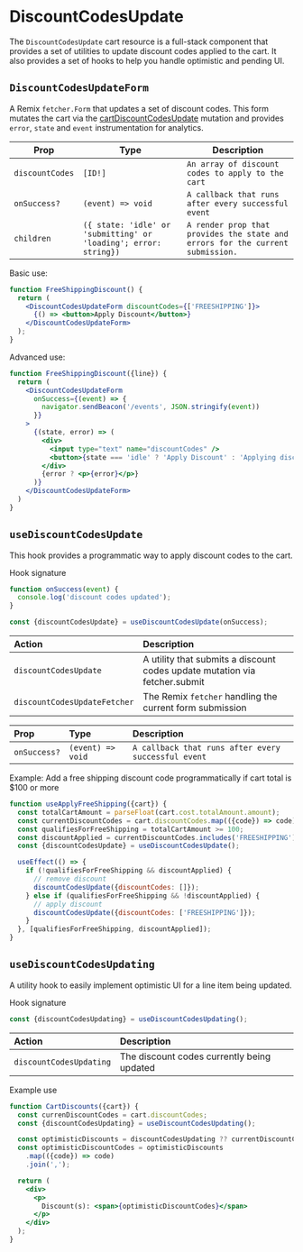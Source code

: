 # DiscountCodesUpdate

The `DiscountCodesUpdate` cart resource is a full-stack component that provides a set of utilities to update discount codes applied to the cart. It also provides a set of hooks to help you handle optimistic and pending UI.

## `DiscountCodesUpdateForm`

A Remix `fetcher.Form` that updates a set of discount codes. This form mutates the cart via the [cartDiscountCodesUpdate](https://shopify.dev/api/storefront/2022-01/mutations/cartDiscountCodesUpdate) mutation and provides
`error`, `state` and `event` instrumentation for analytics.

| Prop            | Type                                                             | Description                                                                    |
| --------------- | ---------------------------------------------------------------- | ------------------------------------------------------------------------------ |
| `discountCodes` | `[ID!]`                                                          | `An array of discount codes to apply to the cart`                              |
| `onSuccess?`    | `(event) => void`                                                | `A callback that runs after every successful event`                            |
| `children`      | `({ state: 'idle' or 'submitting' or 'loading'; error: string})` | `A render prop that provides the state and errors for the current submission.` |

Basic use:

```jsx
function FreeShippingDiscount() {
  return (
    <DiscountCodesUpdateForm discountCodes={['FREESHIPPING']}>
      {() => <button>Apply Discount</button>}
    </DiscountCodesUpdateForm>
  );
}
```

Advanced use:

```jsx
function FreeShippingDiscount({line}) {
  return (
    <DiscountCodesUpdateForm
      onSuccess={(event) => {
        navigator.sendBeacon('/events', JSON.stringify(event))
      }}
    >
      {(state, error) => (
        <div>
          <input type="text" name="discountCodes" />
          <button>{state === 'idle' ? 'Apply Discount' : 'Applying discount'}</button>
        </div>
        {error ? <p>{error}</p>}
      )}
    </DiscountCodesUpdateForm>
  )
}
```

## `useDiscountCodesUpdate`

This hook provides a programmatic way to apply discount codes to the cart.

Hook signature

```jsx
function onSuccess(event) {
  console.log('discount codes updated');
}

const {discountCodesUpdate} = useDiscountCodesUpdate(onSuccess);
```

| Action                       | Description                                                                |
| :--------------------------- | :------------------------------------------------------------------------- |
| `discountCodesUpdate`        | A utility that submits a discount codes update mutation via fetcher.submit |
| `discountCodesUpdateFetcher` | The Remix `fetcher` handling the current form submission                   |

| Prop         | Type              | Description                                         |
| :----------- | :---------------- | :-------------------------------------------------- |
| `onSuccess?` | `(event) => void` | `A callback that runs after every successful event` |

Example: Add a free shipping discount code programmatically if cart total is $100 or more

```jsx
function useApplyFreeShipping({cart}) {
  const totalCartAmount = parseFloat(cart.cost.totalAmount.amount);
  const currentDiscountCodes = cart.discountCodes.map(({code}) => code);
  const qualifiesForFreeShipping = totalCartAmount >= 100;
  const discountApplied = currentDiscountCodes.includes('FREESHIPPING');
  const {discountCodesUpdate} = useDiscountCodesUpdate();

  useEffect(() => {
    if (!qualifiesForFreeShipping && discountApplied) {
      // remove discount
      discountCodesUpdate({discountCodes: []});
    } else if (qualifiesForFreeShipping && !discountApplied) {
      // apply discount
      discountCodesUpdate({discountCodes: ['FREESHIPPING']});
    }
  }, [qualifiesForFreeShipping, discountApplied]);
}
```

## `useDiscountCodesUpdating`

A utility hook to easily implement optimistic UI for a line item being updated.

Hook signature

```jsx
const {discountCodesUpdating} = useDiscountCodesUpdating();
```

| Action                  | Description                                |
| :---------------------- | :----------------------------------------- |
| `discountCodesUpdating` | The discount codes currently being updated |

Example use

```jsx
function CartDiscounts({cart}) {
  const currenDiscountCodes = cart.discountCodes;
  const {discountCodesUpdating} = useDiscountCodesUpdating();

  const optimisticDiscounts = discountCodesUpdating ?? currentDiscountCodes;
  const optimisticDiscountCodes = optimisticDiscounts
    .map(({code}) => code)
    .join(',');

  return (
    <div>
      <p>
        Discount(s): <span>{optimisticDiscountCodes}</span>
      </p>
    </div>
  );
}
```
